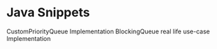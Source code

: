 # Java Snippets
CustomPriorityQueue Implementation
BlockingQueue real life use-case Implementation 
